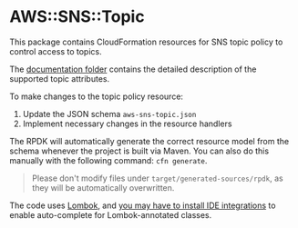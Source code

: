 # AWS::SNS::Topic

This package contains CloudFormation resources for SNS topic policy to control access to topics.

The [documentation folder](aws-sns-topicpolicy/docs/README.md) contains the detailed description of the supported topic attributes.

To make changes to the topic policy resource:

1. Update the JSON schema `aws-sns-topic.json`
1. Implement necessary changes in the resource handlers

The RPDK will automatically generate the correct resource model from the schema whenever the project is built via Maven. You can also do this manually with the following command: `cfn generate`.

> Please don't modify files under `target/generated-sources/rpdk`, as they will be automatically overwritten.

The code uses [Lombok](https://projectlombok.org/), and [you may have to install IDE integrations](https://projectlombok.org/) to enable auto-complete for Lombok-annotated classes.
